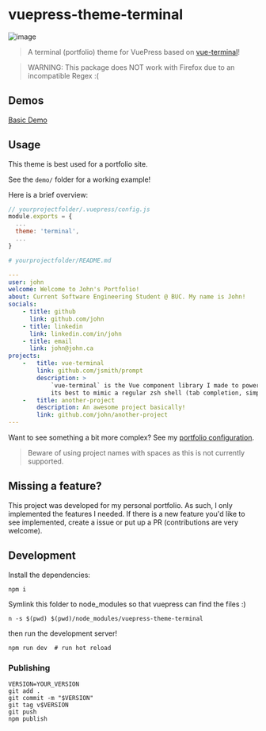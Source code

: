 # vuepress-theme-terminal
<img src="https://i.ibb.co/gJc6psR/image.png" alt="image" border="0">

> A terminal (portfolio) theme for VuePress based on [vue-terminal](https://github.com/jsmith/vue-terminal)!

> WARNING: This package does NOT work with Firefox due to an incompatible Regex :(

## Demos
[Basic Demo](https://jsmith.github.io/vuepress-theme-terminal)

## Usage
This theme is best used for a portfolio site.

See the `demo/` folder for a working example!

Here is a brief overview:
```javascript
// yourprojectfolder/.vuepress/config.js
module.exports = {
  ...
  theme: 'terminal',
  ...
}
```

```yaml
# yourprojectfolder/README.md

---
user: john
welcome: Welcome to John's Portfolio!
about: Current Software Engineering Student @ BUC. My name is John!
socials:
    - title: github
      link: github.com/john
    - title: linkedin
      link: linkedin.com/in/john
    - title: email
      link: john@john.ca
projects:
    -   title: vue-terminal
        link: github.com/jsmith/prompt
        description: >
            `vue-terminal` is the Vue component library I made to power this website. It tries
            its best to mimic a regular zsh shell (tab completion, simple commands, etc.).
    -   title: another-project
        description: An awesome project basically!
        link: github.com/john/another-project
---
```

Want to see something a bit more complex? See my [portfolio configuration](https://raw.githubusercontent.com/jsmith/portfolio/5ce6445fb6036cfdfa4efd1c0ffeb3adab4b869e/jsmith.github.io/README.md).

> Beware of using project names with spaces as this is not currently supported.

## Missing a feature?
This project was developed for my personal portfolio. As such, I only implemented the features I needed. If there is a new feature you'd like to see implemented, create a issue or put up a PR (contributions are very welcome).

## Development
Install the dependencies:
```
npm i
```

Symlink this folder to node_modules so that vuepress can find the files :)
```
n -s $(pwd) $(pwd)/node_modules/vuepress-theme-terminal
```

then run the development server!
```
npm run dev  # run hot reload
```

### Publishing
```
VERSION=YOUR_VERSION
git add .
git commit -m "$VERSION"
git tag v$VERSION
git push
npm publish
```
